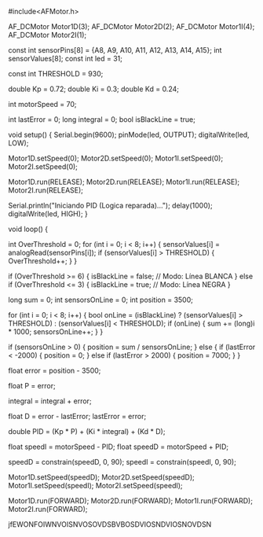 #include<AFMotor.h>

AF_DCMotor Motor1D(3);
AF_DCMotor Motor2D(2);
AF_DCMotor Motor1I(4);
AF_DCMotor Motor2I(1);

const int sensorPins[8] = {A8, A9, A10, A11, A12, A13, A14, A15};
int sensorValues[8];
const int led = 31;

const int THRESHOLD = 930;

double Kp = 0.72;
double Ki = 0.3; 
double Kd = 0.24;

int motorSpeed = 70; 

int lastError = 0;
long integral = 0;
bool isBlackLine = true; 

void setup() {
 Serial.begin(9600);
  pinMode(led, OUTPUT);
  digitalWrite(led, LOW); 

  Motor1D.setSpeed(0);
  Motor2D.setSpeed(0);
  Motor1I.setSpeed(0);
  Motor2I.setSpeed(0);
  
  Motor1D.run(RELEASE);
  Motor2D.run(RELEASE);
  Motor1I.run(RELEASE);
  Motor2I.run(RELEASE);

  Serial.println("Iniciando PID (Logica reparada)...");
  delay(1000); 
  digitalWrite(led, HIGH);
}

void loop() {
  
  int OverThreshold = 0;
  for (int i = 0; i < 8; i++) {
    sensorValues[i] = analogRead(sensorPins[i]);
    if (sensorValues[i] > THRESHOLD) {
      OverThreshold++;
    }
  }

  if (OverThreshold >= 6) { 
    isBlackLine = false; // Modo: Línea BLANCA
  }
  else if (OverThreshold <= 3) { 
    isBlackLine = true; // Modo: Línea NEGRA
  }

  long sum = 0;
  int sensorsOnLine = 0;
  int position = 3500;

  for (int i = 0; i < 8; i++) {
    bool onLine = (isBlackLine) ? (sensorValues[i] > THRESHOLD) : (sensorValues[i] < THRESHOLD);
    if (onLine) {
      sum += (long)i * 1000;
      sensorsOnLine++;
    }
  }

  if (sensorsOnLine > 0) {
    position = sum / sensorsOnLine;
  } else {
    if (lastError < -2000) { position = 0; }
    else if (lastError > 2000) { position = 7000; }
  }
  
  float error = position - 3500;
  
  float P = error;
  
  integral = integral + error;
  
  float D = error - lastError;
  lastError = error;

  double PID = (Kp * P) + (Ki * integral) + (Kd * D);


  float speedI = motorSpeed - PID;
  float speedD = motorSpeed + PID;

  speedD = constrain(speedD, 0, 90);
  speedI = constrain(speedI, 0, 90);

  Motor1D.setSpeed(speedD);
  Motor2D.setSpeed(speedD);
  Motor1I.setSpeed(speedI);
  Motor2I.setSpeed(speedI);

  Motor1D.run(FORWARD);
  Motor2D.run(FORWARD);
  Motor1I.run(FORWARD);
  Motor2I.run(FORWARD);





jfEWONFOIWNVOISNVOSOVDSBVBOSDVIOSNDVIOSNOVDSN
